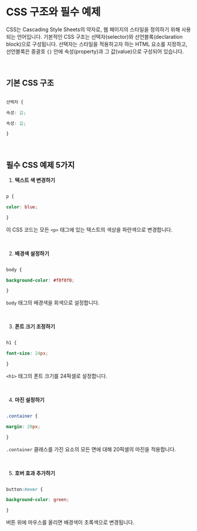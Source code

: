 # CSS 구조와 필수 예제

  

CSS는 Cascading Style Sheets의 약자로, 웹 페이지의 스타일을 정의하기 위해 사용되는 언어입니다. 기본적인 CSS 구조는 선택자(selector)와 선언블록(declaration block)으로 구성됩니다. 선택자는 스타일을 적용하고자 하는 HTML 요소를 지정하고, 선언블록은 중괄호 `{}` 안에 속성(property)과 그 값(value)으로 구성되어 있습니다.

  

<br>

  

## 기본 CSS 구조

```css

선택자 {

속성: 값;

속성: 값;

}

```

  

<br>

  

## 필수 CSS 예제 5가지

  

1. **텍스트 색 변경하기**

```css

p {

color: blue;

}

```

이 CSS 코드는 모든 `<p>` 태그에 있는 텍스트의 색상을 파란색으로 변경합니다.

  

<br>

  

2. **배경색 설정하기**

```css

body {

background-color: #f0f0f0;

}

```

`body` 태그의 배경색을 회색으로 설정합니다.

  

<br>

  

3. **폰트 크기 조정하기**

```css

h1 {

font-size: 24px;

}

```

`<h1>` 태그의 폰트 크기를 24픽셀로 설정합니다.

  

<br>

  

4. **마진 설정하기**

```css

.container {

margin: 20px;

}

```

`.container` 클래스를 가진 요소의 모든 면에 대해 20픽셀의 마진을 적용합니다.

  

<br>

  

5. **호버 효과 추가하기**

```css

button:hover {

background-color: green;

}

```

버튼 위에 마우스를 올리면 배경색이 초록색으로 변경됩니다.